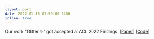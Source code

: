 ```yaml
---
layout: post
date: 2022-01-15 07:59:00-0400
inline: true
---
```


Our work "Glitter :sparkles:" got accepted at ACL 2022 Findings. [[Paper](https://aclanthology.org/2022.findings-acl.84/)] [[Code](https://github.com/huawei-noah/KD-NLP/tree/main/Glitter)]
